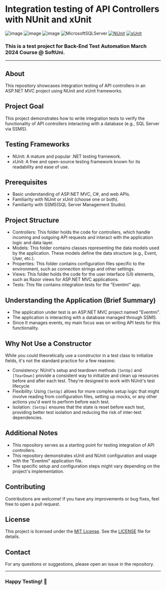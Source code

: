 # Integration testing of API Controllers with NUnit and xUnit
![image](https://img.shields.io/badge/C%23-239120?style=for-the-badge&logo=csharp&logoColor=white)
![image](https://img.shields.io/badge/.NET-512BD4?style=for-the-badge&logo=dotnet&logoColor=white)
![image](https://img.shields.io/badge/Visual_Studio-5C2D91?style=for-the-badge&logo=visual%20studio&logoColor=white)
![MicrosoftSQLServer](https://img.shields.io/badge/Microsoft%20SQL%20Server-CC2927?style=for-the-badge&logo=microsoft%20sql%20server&logoColor=white)
[![NUnit](https://img.shields.io/badge/tested%20with-NUnit-22B2B0.svg)](https://nunit.org/)
[![xUnit](https://img.shields.io/badge/tested%20with-xUnit-5E1F87.svg)](https://xunit.net/)

### This is a test project for **Back-End Test Automation** March 2024 Course @ SoftUni.
---
## About
This repository showcases integration testing of API controllers in an ASP.NET MVC project using NUnit and xUnit frameworks.

## Project Goal

This project demonstrates how to write integration tests to verify the functionality of API controllers interacting with a database (e.g., SQL Server via SSMS).

## Testing Frameworks

- NUnit: A mature and popular .NET testing framework.
- xUnit: A free and open-source testing framework known for its readability and ease of use.
  
## Prerequisites
- Basic understanding of ASP.NET MVC, C#, and web APIs.
- Familiarity with NUnit or xUnit (choose one or both).
- Familiarity with SSMS(SQL Server Management Studio).
  
## Project Structure
- Controllers: This folder holds the code for controllers, which handle incoming and outgoing API requests and interact with the application logic and data layer.
- Models: This folder contains classes representing the data models used by the application. These models define the data structure (e.g., Event, User, etc.).
- Properties: This folder contains configuration files specific to the environment, such as connection strings and other settings.
- Views: This folder holds the code for the user interface (UI) elements, such as Razor views for ASP.NET MVC applications.
- Tests: This file contains integration tests for the "Eventmi" app.
  
## Understanding the Application (Brief Summary)
- The application under test is an ASP.NET MVC project named "Eventmi".
- The application is interacting with a database managed through SSMS.
- Since It manages events, my main focus was on writing API tests for this functionality.

## Why Not Use a Constructor
While you could theoretically use a constructor in a test class to initialize fields, it's not the standard practice for a few reasons:
- Consistency: NUnit's setup and teardown methods `[SetUp]` and `[TearDown]` provide a consistent way to initialize and clean up resources before and after each test. They're designed to work with NUnit's test lifecycle
- Flexibility: Using `[SetUp]` allows for more complex setup logic that might involve reading from configuration files, setting up mocks, or any other actions you'd want to perform before each test.
- Isolation: `[SetUp]` ensures that the state is reset before each test, providing better test isolation and reducing the risk of inter-test dependencies.
  
## Additional Notes
- This repository serves as a starting point for testing integration of API controllers.
- This repository demonstrates xUnit and NUnit configuration and usage with the "Eventmi" application file.
- The specific setup and configuration steps might vary depending on the project's implementation.

## Contributing
Contributions are welcome! If you have any improvements or bug fixes, feel free to open a pull request.

## License
This project is licensed under the [MIT License](LICENSE). See the [LICENSE](LICENSE) file for details.

## Contact
For any questions or suggestions, please open an issue in the repository.

---
### Happy Testing! 🚀
